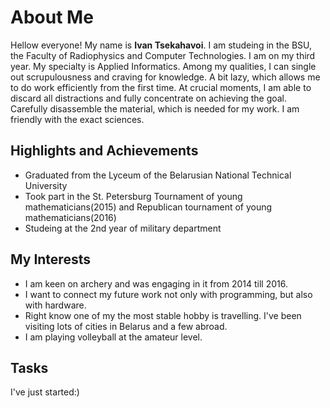 # About Me

Hellow everyone! My name is **Ivan Tsekahavoi**.
I am studeing in the BSU, the Faculty of Radiophysics and Computer Technologies. I am on my third year. My specialty is Applied Informatics. Among my qualities, I can single out scrupulousness and craving for knowledge. A bit lazy, which allows me to do work efficiently from the first time. At crucial moments, I am able to discard all distractions and fully concentrate on achieving the goal. Carefully disassemble the material, which is needed for my work. I am friendly with the exact sciences.

## Highlights and Achievements
- Graduated from the Lyceum of the Belarusian National Technical University
- Took part in the St. Petersburg Tournament of young mathematicians(2015) and Republican tournament of young mathematicians(2016)
- Studeing at the 2nd year of military department

## My Interests

- I am keen on archery and was engaging in it from 2014 till 2016.
- I want to connect my future work not only with programming, but also with hardware.
- Right know one of my the most stable hobby is travelling. I've been visiting lots of cities in Belarus and a few abroad.
- I am playing volleyball at the amateur level.

## Tasks
I've just started:)
